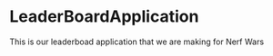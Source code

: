 LeaderBoardApplication
======================

This is our leaderboad application that we are making for Nerf Wars
